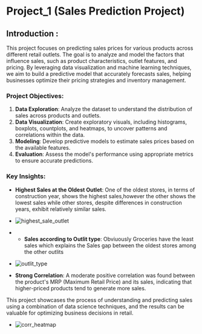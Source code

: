 # Project_1 (Sales Prediction Project)
## Introduction : 
This project focuses on predicting sales prices for various products across different retail outlets. The goal is to analyze and model the factors that influence sales, such as product characteristics, outlet features, and pricing. By leveraging data visualization and machine learning techniques, we aim to build a predictive model that accurately forecasts sales, helping businesses optimize their pricing strategies and inventory management.

### Project Objectives:
1. **Data Exploration**: Analyze the dataset to understand the distribution of sales across products and outlets.
2. **Data Visualization**: Create exploratory visuals, including histograms, boxplots, countplots, and heatmaps, to uncover patterns and correlations within the data.
3. **Modeling**: Develop predictive models to estimate sales prices based on the available features.
4. **Evaluation**: Assess the model's performance using appropriate metrics to ensure accurate predictions.

### Key Insights:
- **Highest Sales at the Oldest Outlet**: One of the oldest stores, in terms of construction year, shows the highest sales,however the other shows the lowest sales  while other stores, despite differences in construction years, exhibit relatively similar sales.
- ![highest_sale_outlet](https://github.com/user-attachments/assets/7706198a-1464-4fe9-875c-fea38de8bdcf)
- - **Sales according to Outlit type**: Obviuously Groceries have the least sales which explains the Sales gap between the oldest stores among the other outlits 
- ![outlit_type](https://github.com/user-attachments/assets/a1fc5168-ca98-49ae-bedd-2f50d3869fbc)

- **Strong Correlation**: A moderate positive correlation was found between the product's MRP (Maximum Retail Price) and its sales, indicating that higher-priced products tend to generate more sales.

This project showcases the process of understanding and predicting sales using a combination of data science techniques, and the results can be valuable for optimizing business decisions in retail.
- ![corr_heatmap](https://github.com/user-attachments/assets/c90d74a0-8a45-413c-8551-dca003fbe303)

